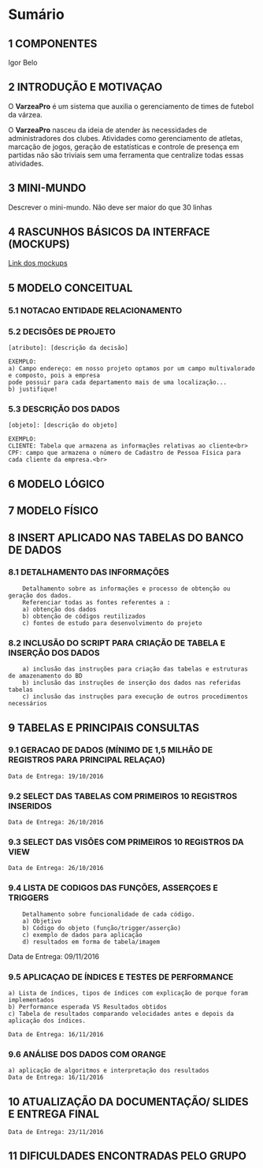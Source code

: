 # Sumário

## 1 COMPONENTES
Igor Belo

## 2 INTRODUÇÃO E MOTIVAÇAO
O **VarzeaPro** é um sistema que auxilia o gerenciamento de times de futebol da várzea.

O **VarzeaPro** nasceu da ideia de atender às necessidades de administradores dos clubes. Atividades como gerenciamento de atletas, marcação de jogos, geração de estatísticas e controle de presença em partidas não são triviais sem uma ferramenta que centralize todas essas atividades.

## 3 MINI-MUNDO
Descrever o mini-mundo. Não deve ser maior do que 30 linhas

## 4 RASCUNHOS BÁSICOS DA INTERFACE (MOCKUPS)
[Link dos mockups](https://github.com/igorbelo/varzeapro/blob/master/mockups.bmpr)

## 5 MODELO CONCEITUAL
### 5.1 NOTACAO ENTIDADE RELACIONAMENTO

### 5.2 DECISÕES DE PROJETO
    [atributo]: [descrição da decisão]

    EXEMPLO:
    a) Campo endereço: em nosso projeto optamos por um campo multivalorado e composto, pois a empresa
    pode possuir para cada departamento mais de uma localização...
    b) justifique!

### 5.3 DESCRIÇÃO DOS DADOS
    [objeto]: [descrição do objeto]

    EXEMPLO:
    CLIENTE: Tabela que armazena as informações relativas ao cliente<br>
    CPF: campo que armazena o número de Cadastro de Pessoa Física para cada cliente da empresa.<br>

## 6 MODELO LÓGICO
## 7 MODELO FÍSICO

## 8 INSERT APLICADO NAS TABELAS DO BANCO DE DADOS
### 8.1 DETALHAMENTO DAS INFORMAÇÕES
        Detalhamento sobre as informações e processo de obtenção ou geração dos dados.
        Referenciar todas as fontes referentes a :
        a) obtenção dos dados
        b) obtenção de códigos reutilizados
        c) fontes de estudo para desenvolvimento do projeto

### 8.2 INCLUSÃO DO SCRIPT PARA CRIAÇÃO DE TABELA E INSERÇÃO DOS DADOS
        a) inclusão das instruções para criação das tabelas e estruturas de amazenamento do BD
        b) inclusão das instruções de inserção dos dados nas referidas tabelas
        c) inclusão das instruções para execução de outros procedimentos necessários

## 9	TABELAS E PRINCIPAIS CONSULTAS
### 9.1	GERACAO DE DADOS (MÍNIMO DE 1,5 MILHÃO DE REGISTROS PARA PRINCIPAL RELAÇAO)
    Data de Entrega: 19/10/2016

### 9.2	SELECT DAS TABELAS COM PRIMEIROS 10 REGISTROS INSERIDOS
    Data de Entrega: 26/10/2016

### 9.3	SELECT DAS VISÕES COM PRIMEIROS 10 REGISTROS DA VIEW
    Data de Entrega: 26/10/2016

### 9.4	LISTA DE CODIGOS DAS FUNÇÕES, ASSERÇOES E TRIGGERS
        Detalhamento sobre funcionalidade de cada código.
        a) Objetivo
        b) Código do objeto (função/trigger/asserção)
        c) exemplo de dados para aplicação
        d) resultados em forma de tabela/imagem

Data de Entrega: 09/11/2016

### 9.5	APLICAÇAO DE ÍNDICES E TESTES DE PERFORMANCE
    a) Lista de índices, tipos de índices com explicação de porque foram implementados
    b) Performance esperada VS Resultados obtidos
    c) Tabela de resultados comparando velocidades antes e depois da aplicação dos índices.

    Data de Entrega: 16/11/2016

### 9.6	ANÁLISE DOS DADOS COM ORANGE
    a) aplicação de algoritmos e interpretação dos resultados
    Data de Entrega: 16/11/2016

## 10	ATUALIZAÇÃO DA DOCUMENTAÇÃO/ SLIDES E ENTREGA FINAL

    Data de Entrega: 23/11/2016

## 11	DIFICULDADES ENCONTRADAS PELO GRUPO
